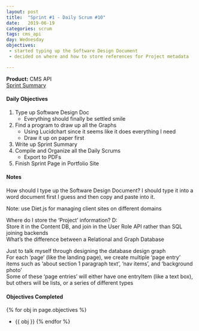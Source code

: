 ```yaml
---
layout: post
title:  "Sprint #1 - Daily Scrum #10"
date:   2019-06-19
categories: scrum
tags: cms_api
day: Wednesday
objectives:
 - started typing up the Software Design Document
 - decided on where and how to store references for Project metadata

---
```



<b>Product:</b> CMS API  
[Sprint Summary](/blog/projects/cms-sprint-1)

#### Daily Objectives
1. Type up Software Design Doc
	* Everything should finally be settled smile
2. Find a program to draw up all the Graphs
	* Using Lucidchart since it seems like it does everything I need
	* Draw it up on paper first
3. Write up Sprint Summary
4. Compile and Organize all the Daily Scrums
	* Export to PDFs
5. Finish Sprint Page in Portfolio Site

#### Notes

How should I type up the Software Design Document?  I should type it into a word document first I guess and then copy and paste into it.

Note: use Diet.js for managing client sites on different domains

Where do I store the ‘Project’ information? D:  
Store it in the Content DB, and join in the User Role API rather than SQL joining backends  
What’s the difference between a Relational and Graph Database

Just to talk myself through designing the database design graph  
For each ‘page’ (like the landing page), we create multiple ‘page entry’ items such as ‘about section 1 paragraph text’, ‘nav items’, and ‘background photo’  
Some of these ‘page entries’ will either have one entryItem (like a text box), but others will be lists, or a series of different types

#### Objectives Completed
{% for obj in page.objectives %}
* {{ obj }}
{% endfor %}

<!-- #### Lessons Learned
* Lorem ipsum dolor sit amet, id modo summo tibique nam, ei dolorem vituperata elaboraret quo, pro blandit appareat perfecto eu.
* Lorem ipsum dolor sit amet, id modo summo tibique nam, ei dolorem vituperata elaboraret quo, pro blandit appareat perfecto eu.

#### Plans for Tomorrow
* Lorem ipsum dolor sit amet, id modo summo tibique nam, ei dolorem vituperata elaboraret quo, pro blandit appareat perfecto eu.
* Lorem ipsum dolor sit amet, id modo summo tibique nam, ei dolorem vituperata elaboraret quo, pro blandit appareat perfecto eu. -->